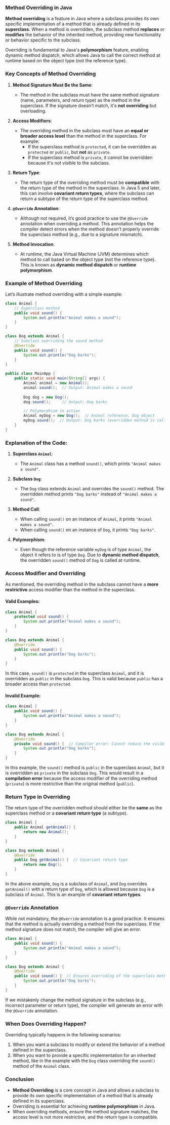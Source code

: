 ### **Method Overriding in Java**

**Method overriding** is a feature in Java where a subclass provides its own specific implementation of a method that is already defined in its **superclass**. When a method is overridden, the subclass method **replaces** or **modifies** the behavior of the inherited method, providing new functionality or behavior specific to the subclass.

Overriding is fundamental to Java's **polymorphism** feature, enabling dynamic method dispatch, which allows Java to call the correct method at runtime based on the object type (not the reference type).

### **Key Concepts of Method Overriding**

1. **Method Signature Must Be the Same**:
    - The method in the subclass must have the same method signature (name, parameters, and return type) as the method in the superclass. If the signature doesn't match, it's **not overriding** but overloading.

2. **Access Modifiers**:
    - The overriding method in the subclass must have an **equal or broader access level** than the method in the superclass. For example:
        - If the superclass method is `protected`, it can be overridden as `protected` or `public`, but **not** as `private`.
        - If the superclass method is `private`, it cannot be overridden because it's not visible to the subclass.

3. **Return Type**:
    - The return type of the overriding method must be **compatible** with the return type of the method in the superclass. In Java 5 and later, this can involve **covariant return types**, where the subclass can return a subtype of the return type of the superclass method.

4. **`@Override` Annotation**:
    - Although not required, it’s good practice to use the `@Override` annotation when overriding a method. This annotation helps the compiler detect errors when the method doesn't properly override the superclass method (e.g., due to a signature mismatch).

5. **Method Invocation**:
    - At runtime, the Java Virtual Machine (JVM) determines which method to call based on the object type (not the reference type). This is known as **dynamic method dispatch** or **runtime polymorphism**.

### **Example of Method Overriding**

Let’s illustrate method overriding with a simple example:

```java
class Animal {
    // Superclass method
    public void sound() {
        System.out.println("Animal makes a sound");
    }
}

class Dog extends Animal {
    // Subclass overriding the sound method
    @Override
    public void sound() {
        System.out.println("Dog barks");
    }
}

public class MainApp {
    public static void main(String[] args) {
        Animal animal = new Animal();
        animal.sound();  // Output: Animal makes a sound
        
        Dog dog = new Dog();
        dog.sound();     // Output: Dog barks

        // Polymorphism in action
        Animal myDog = new Dog();  // Animal reference, Dog object
        myDog.sound();  // Output: Dog barks (overridden method is called)
    }
}
```

### **Explanation of the Code**:

1. **Superclass `Animal`**:
    - The `Animal` class has a method `sound()`, which prints `"Animal makes a sound"`.

2. **Subclass `Dog`**:
    - The `Dog` class extends `Animal` and overrides the `sound()` method. The overridden method prints `"Dog barks"` instead of `"Animal makes a sound"`.

3. **Method Call**:
    - When calling `sound()` on an instance of `Animal`, it prints `"Animal makes a sound"`.
    - When calling `sound()` on an instance of `Dog`, it prints `"Dog barks"`.

4. **Polymorphism**:
    - Even though the reference variable `myDog` is of type `Animal`, the object it refers to is of type `Dog`. Due to **dynamic method dispatch**, the overridden `sound()` method of `Dog` is called at runtime.

### **Access Modifier and Overriding**

As mentioned, the overriding method in the subclass cannot have a **more restrictive** access modifier than the method in the superclass.

#### **Valid Examples**:

```java
class Animal {
    protected void sound() {
        System.out.println("Animal makes a sound");
    }
}

class Dog extends Animal {
    @Override
    public void sound() {
        System.out.println("Dog barks");
    }
}
```

In this case, `sound()` is `protected` in the superclass `Animal`, and it is overridden as `public` in the subclass `Dog`. This is valid because `public` has a broader access than `protected`.

#### **Invalid Example**:

```java
class Animal {
    public void sound() {
        System.out.println("Animal makes a sound");
    }
}

class Dog extends Animal {
    @Override
    private void sound() {  // Compiler error: Cannot reduce the visibility
        System.out.println("Dog barks");
    }
}
```

In this example, the `sound()` method is `public` in the superclass `Animal`, but it is overridden as `private` in the subclass `Dog`. This would result in a **compilation error** because the access modifier of the overriding method (`private`) is more restrictive than the original method (`public`).

### **Return Type in Overriding**

The return type of the overridden method should either be the **same** as the superclass method or a **covariant return type** (a subtype).

```java
class Animal {
    public Animal getAnimal() {
        return new Animal();
    }
}

class Dog extends Animal {
    @Override
    public Dog getAnimal() {  // Covariant return type
        return new Dog();
    }
}
```

In the above example, `Dog` is a subclass of `Animal`, and `Dog` overrides `getAnimal()` with a return type of `Dog`, which is allowed because `Dog` is a subclass of `Animal`. This is an example of **covariant return types**.

### **`@Override` Annotation**

While not mandatory, the `@Override` annotation is a good practice. It ensures that the method is actually overriding a method from the superclass. If the method signature does not match, the compiler will give an error.

```java
class Animal {
    public void sound() {
        System.out.println("Animal makes a sound");
    }
}

class Dog extends Animal {
    @Override
    public void sound() {  // Ensures overriding of the superclass method
        System.out.println("Dog barks");
    }
}
```

If we mistakenly change the method signature in the subclass (e.g., incorrect parameter or return type), the compiler will generate an error with the `@Override` annotation.

### **When Does Overriding Happen?**

Overriding typically happens in the following scenarios:
1. When you want a subclass to modify or extend the behavior of a method defined in the superclass.
2. When you want to provide a specific implementation for an inherited method, like in the example with the `Dog` class overriding the `sound()` method of the `Animal` class.

### **Conclusion**

- **Method Overriding** is a core concept in Java and allows a subclass to provide its own specific implementation of a method that is already defined in its superclass.
- Overriding is essential for achieving **runtime polymorphism** in Java.
- When overriding methods, ensure the method signature matches, the access level is not more restrictive, and the return type is compatible.
